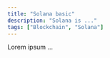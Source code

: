 ```yaml
---
title: "Solana basic"
description: "Solana is ..."
tags: ["Blockchain", "Solana"]
---
```


Lorem ipsum ...
